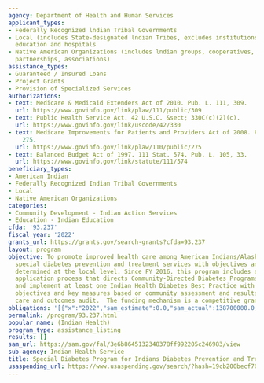 ```yaml
---
agency: Department of Health and Human Services
applicant_types:
- Federally Recognized lndian Tribal Governments
- Local (includes State-designated lndian Tribes, excludes institutions of higher
  education and hospitals
- Native American Organizations (includes lndian groups, cooperatives, corporations,
  partnerships, associations)
assistance_types:
- Guaranteed / Insured Loans
- Project Grants
- Provision of Specialized Services
authorizations:
- text: Medicare & Medicaid Extenders Act of 2010. Pub. L. 111, 309.
  url: https://www.govinfo.gov/link/plaw/111/public/309
- text: Public Health Service Act. 42 U.S.C. &sect; 330C(c)(2)(c).
  url: https://www.govinfo.gov/link/uscode/42/330
- text: Medicare Improvements for Patients and Providers Act of 2008. Pub. L. 110,
    275.
  url: https://www.govinfo.gov/link/plaw/110/public/275
- text: Balanced Budget Act of 1997. 111 Stat. 574. Pub. L. 105, 33.
  url: https://www.govinfo.gov/link/statute/111/574
beneficiary_types:
- American Indian
- Federally Recognized Indian Tribal Governments
- Local
- Native American Organizations
categories:
- Community Development - Indian Action Services
- Education - Indian Education
cfda: '93.237'
fiscal_year: '2022'
grants_url: https://grants.gov/search-grants?cfda=93.237
layout: program
objective: To promote improved health care among American Indians/Alaska Natives through
  special diabetes prevention and treatment services with objectives and priorities
  determined at the local level. Since FY 2016, this program includes a new grant
  application process that directs Community-Directed Diabetes Programs to identify
  and implement at least one Indian Health Diabetes Best Practice with defined goals,
  objectives and key measures based on community assessment and results of diabetes
  care and outcomes audit.  The funding mechanism is a competitive grant program.
obligations: '[{"x":"2022","sam_estimate":0.0,"sam_actual":138700000.0,"usa_spending_actual":123399665.26},{"x":"2023","sam_estimate":141254025.0,"sam_actual":0.0,"usa_spending_actual":117594425.35},{"x":"2024","sam_estimate":141254025.0,"sam_actual":0.0,"usa_spending_actual":149424740.34}]'
permalink: /program/93.237.html
popular_name: (Indian Health)
program_type: assistance_listing
results: []
sam_url: https://sam.gov/fal/3e6b8645132348378ff992205c246983/view
sub-agency: Indian Health Service
title: Special Diabetes Program for Indians Diabetes Prevention and Treatment  Projects
usaspending_url: https://www.usaspending.gov/search/?hash=19cb200becf704bfe96d38c692b2b09f
---
```

